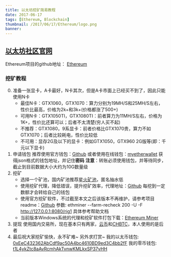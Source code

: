 ```yaml
---
title: 以太坊挖矿简易教程
date: 2017-06-17
tags: [Ethereum, Blockchain]
thumbnail: /2017/06/17/Ethereum/logo.png
banner: 
---
```


## [以太坊社区官网](https://www.ethereum.org/)
Ethereum项目的github地址： [Ethereum](https://github.com/ethereum)


### 挖矿教程
0. 准备一张显卡，A卡最好，N卡其次，但是A卡市面上已经买不到了，因此只能使用N卡
	* 最佳N卡：GTX1060，GTX1070：算力分别为19MH/S和25MH/S左右，性价比最高，价格为2k+和3k+(价格都涨了500+)
	* 可用N卡：GTX1050TI，GTX1080TI：前者算力为11MH/S左右，价格为1K+，性价比还算可以；后者不太清楚(穷人买不起)
	* 不推荐：GTX1080，9系显卡：前者价格比GTX1070贵，算力不如GTX1070；后者比较耗电，性价比较低
	* 不可用：显存2G及以下的显卡：例如GTX1050，GTX960 2G版等(即：千元以下显卡)
1. 申请钱包
	推荐使用官方钱包：[Github](https://github.com/ethereum/mist/releases)
	或者使用在线钱包：[myetherwallet](https://www.myetherwallet.com/)
	获得json格式的钱包地址，并记住**密码**
	**注意**：转账必须使用钱包，并等待同步，截止到目前数据大小大约为10G数量级
2. 挖矿
	* 选择一个矿池，国内矿池推荐[星火矿池](http://pool.ethfans.org/)，匿名抽水低
	* 使用挖矿代理，降低错误，提升挖矿效率，代理地址：[Github](https://github.com/Atrides/eth-proxy)
		每挖到一定数额才会转给自己的钱包
	* 使用官方挖矿软件，不过截至本文之后该版本不再维护，请参考项目readme：[Github](https://github.com/genoil/cpp-ethereum)
		参数: ethminer --farm-recheck 200 -U -F http://127.0.0.1:8080/rig1
		具体参考帮助文档
	* 当前版本Windows系统的代理和挖矿软件打包下载：[Ethereum Miner](/2017/06/17/Ethereum/Ethereum-miner.rar)
3. 提现
	使用国内交易所，现在基本只有两家，[云币](https://yunbi.com/)和[CHBTC](https://www.chbtc.com/)，本人使用的是后者
4. 最后祝大家挖矿愉快，永不矿难~ 另外求打赏~
	我的以太币钱包: [0xEeC432362AbCdf9ac50A4bc4610BD9ed3C4bb2fF](https://etherchain.org/account/0xeec432362abcdf9ac50a4bc4610bd9ed3c4bb2ff)
	我的零币钱包: [t1L4ykZtc8aAvRcmhAkTvnwKMLkxSP37vHH](https://insight.mercerweiss.com/address/t1L4ykZtc8aAvRcmhAkTvnwKMLkxSP37vHH)